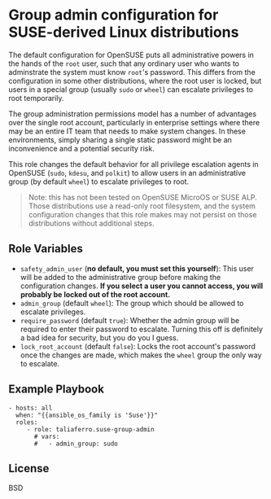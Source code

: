 Group admin configuration for SUSE-derived Linux distributions
=========

The default configuration for OpenSUSE puts all administrative powers in the hands of the `root` user, such that any ordinary user who wants to adminstrate the system must know `root`'s password.
This differs from the configuration in some other distributions, where the root user is locked, but users in a special group (usually `sudo` or `wheel`) can escalate privileges to root temporarily.

The group administration permissions model has a number of advantages over the single root account, particularly in enterprise settings where there may be an entire IT team that needs to make system changes. In these environments, simply sharing a single static password might be an inconvenience and a potential security risk.

This role changes the default behavior for all privilege escalation agents in OpenSUSE (`sudo`, `kdesu`, and `polkit`) to allow users in an administrative group (by default `wheel`) to escalate privileges to root.

> Note: this has not been tested on OpenSUSE MicroOS or SUSE ALP. Those distributions use a read-only root filesystem, and the system configuration changes that this role makes may not persist on those distributions without additional steps.


Role Variables
--------------
- `safety_admin_user` (**no default, you must set this yourself**): This user will be added to the administrative group before making the configuration changes. **If you select a user you cannot access, you will probably be locked out of the root account.** 
- `admin_group` (default `wheel`): The group which should be allowed to escalate privileges.
- `require_password` (default `true`): Whether the admin group will be required to enter their password to escalate. Turning this off is definitely a bad idea for security, but you do you I guess.
- `lock_root_account` (default `false`): Locks the root account's password once the changes are made, which makes the `wheel` group the only way to escalate.

Example Playbook
----------------

    - hosts: all
      when: "{{ansible_os_family is 'Suse'}}"
      roles:
         - role: taliaferro.suse-group-admin
           # vars:
           #   - admin_group: sudo

License
-------

BSD

